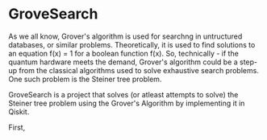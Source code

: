 # GroveSearch

As we all know, Grover's algorithm is used for searchng in untructured databases, or similar problems. Theoretically, it is used to find solutions to an equation f(x) = 1 for a boolean function f(x). So, technically - if the quantum hardware meets the demand, Grover's algorithm could be a step-up from the classical algorithms used to solve exhaustive search problems. One such problem is the Steiner tree problem. 

GroveSearch is a project that solves (or atleast attempts to solve) the Steiner tree problem using the Grover's Algorithm by implementing it in Qiskit. 

First, 
